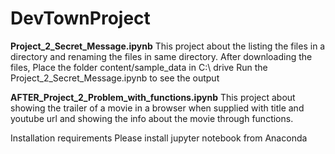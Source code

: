 # DevTownProject
**Project_2_Secret_Message.ipynb**
This project about the listing the files in a directory and renaming the files in same directory.
After downloading the files, Place the folder content/sample_data in C:\ drive
Run the Project_2_Secret_Message.ipynb to see the output

**AFTER_Project_2_Problem_with_functions.ipynb**
This project about showing the trailer of a movie in a browser when supplied with title and youtube url and showing the info about the movie through functions.

Installation requirements
Please install jupyter notebook from Anaconda
